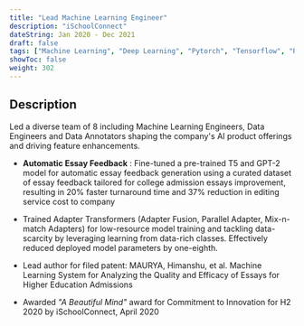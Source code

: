```yaml
---
title: "Lead Machine Learning Engineer"
description: "iSchoolConnect"
dateString: Jan 2020 - Dec 2021
draft: false
tags: ["Machine Learning", "Deep Learning", "Pytorch", "Tensorflow", "Python", "NLP"]
showToc: false
weight: 302
--- 
```


## Description


Led a diverse team of 8 including Machine Learning Engineers, Data Engineers and Data Annotators shaping the company's AI product offerings and driving feature enhancements.

* **Automatic Essay Feedback** : Fine-tuned a pre-trained T5 and GPT-2 model for automatic essay feedback generation using a curated dataset of essay feedback tailored for college admission essays improvement, resulting in 20% faster turnaround time and 37% reduction in editing service cost to company

* Trained Adapter Transformers (Adapter Fusion, Parallel Adapter, Mix-n-match Adapters) for low-resource model training and tackling data-scarcity by leveraging learning from data-rich classes. Effectively reduced deployed model parameters by one-eighth.

* Lead author for filed patent: MAURYA, Himanshu, et al. Machine Learning System for Analyzing the Quality and Efficacy of Essays for Higher Education Admissions

* Awarded *"A Beautiful Mind"* award for Commitment to Innovation for H2 2020 by iSchoolConnect, April 2020
